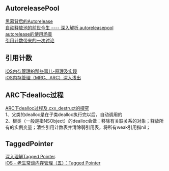 ## AutoreleasePool
[黑幕背后的Autorelease](http://blog.sunnyxx.com/2014/10/15/behind-autorelease/)  
[自动释放池的前世今生 ---- 深入解析 autoreleasepool](https://draveness.me/autoreleasepool)  
[autorelease的使用场景](https://blog.csdn.net/fly1183989782/article/details/71325701)  
[引用计数带来的一次讨论](https://www.jianshu.com/p/e3690f3e4675)  


## 引用计数
[iOS内存管理的那些事儿-原理及实现](https://juejin.im/post/5c0744f6e51d45598b76f481)  
[iOS内存管理（MRC、ARC）深入浅出](https://www.jianshu.com/p/f03a4d32dc41)  

## ARC下dealloc过程  
[ARC下dealloc过程及.cxx_destruct的探究](http://blog.sunnyxx.com/2014/04/02/objc_dig_arc_dealloc/)  
1、父类的dealloc是在子类dealloc执行完以后，自动调用的   
2、根类（一般是指NSObject）的dealloc会做：移除有关联关系的对象；释放所有的实例变量；清空引用计数表并清除弱引用表，将所有weak引用指nil；  

## TaggedPointer
[深入理解Tagged Pointer](https://blog.devtang.com/2014/05/30/understand-tagged-pointer/).  
[iOS - 老生常谈内存管理（五）：Tagged Pointer](https://juejin.cn/post/6844904132940136462)
